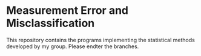 # Measurement Error and Misclassification

This repository contains the programs implementing the statistical methods developed by my group. Please endter the branches.

